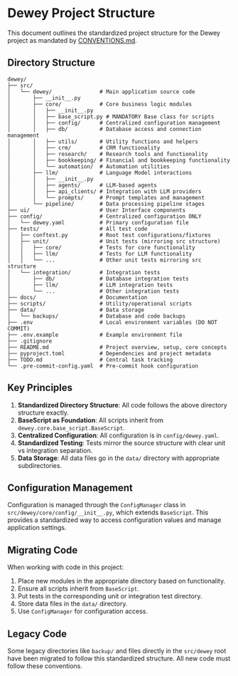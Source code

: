 # Dewey Project Structure

This document outlines the standardized project structure for the Dewey project as mandated by [CONVENTIONS.md](CONVENTIONS.md).

## Directory Structure

```
dewey/
├── src/
│   └── dewey/               # Main application source code
│       ├── __init__.py
│       ├── core/            # Core business logic modules
│       │   ├── __init__.py
│       │   ├── base_script.py # MANDATORY Base class for scripts
│       │   ├── config/      # Centralized configuration management
│       │   ├── db/          # Database access and connection management
│       │   ├── utils/       # Utility functions and helpers
│       │   ├── crm/         # CRM functionality
│       │   ├── research/    # Research tools and functionality
│       │   ├── bookkeeping/ # Financial and bookkeeping functionality
│       │   └── automation/  # Automation utilities
│       ├── llm/             # Language Model interactions
│       │   ├── __init__.py
│       │   ├── agents/      # LLM-based agents
│       │   ├── api_clients/ # Integration with LLM providers
│       │   └── prompts/     # Prompt templates and management
│       └── pipeline/        # Data processing pipeline stages
├── ui/                      # User Interface components
├── config/                  # Centralized configuration ONLY
│   └── dewey.yaml           # Primary configuration file
├── tests/                   # All test code
│   ├── conftest.py          # Root test configurations/fixtures
│   ├── unit/                # Unit tests (mirroring src structure)
│   │   ├── core/            # Tests for core functionality
│   │   ├── llm/             # Tests for LLM functionality
│   │   └── ...              # Other unit tests mirroring src structure
│   └── integration/         # Integration tests
│       ├── db/              # Database integration tests
│       ├── llm/             # LLM integration tests
│       └── ...              # Other integration tests
├── docs/                    # Documentation
├── scripts/                 # Utility/operational scripts
├── data/                    # Data storage
│   └── backups/             # Database and code backups
├── .env                     # Local environment variables (DO NOT COMMIT)
├── .env.example             # Example environment file
├── .gitignore
├── README.md                # Project overview, setup, core concepts
├── pyproject.toml           # Dependencies and project metadata
├── TODO.md                  # Central task tracking
└── .pre-commit-config.yaml  # Pre-commit hook configuration
```

## Key Principles

1. **Standardized Directory Structure**: All code follows the above directory structure exactly.
2. **BaseScript as Foundation**: All scripts inherit from `dewey.core.base_script.BaseScript`.
3. **Centralized Configuration**: All configuration is in `config/dewey.yaml`.
4. **Standardized Testing**: Tests mirror the source structure with clear unit vs integration separation.
5. **Data Storage**: All data files go in the `data/` directory with appropriate subdirectories.

## Configuration Management

Configuration is managed through the `ConfigManager` class in `src/dewey/core/config/__init__.py`, which extends `BaseScript`. This provides a standardized way to access configuration values and manage application settings.

## Migrating Code

When working with code in this project:

1. Place new modules in the appropriate directory based on functionality.
2. Ensure all scripts inherit from `BaseScript`.
3. Put tests in the corresponding unit or integration test directory.
4. Store data files in the `data/` directory.
5. Use `ConfigManager` for configuration access.

## Legacy Code

Some legacy directories like `backup/` and files directly in the `src/dewey` root have been migrated to follow this standardized structure. All new code must follow these conventions.
